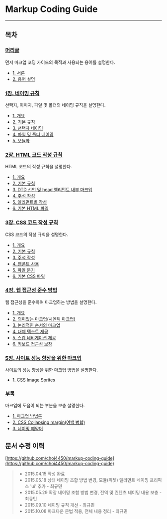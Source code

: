 Markup Coding Guide
===

---

목차
---

### [머리글](http://overtimeman.tistory.com/entry/Markup-Coding-Guide-Preface#article)

먼저 마크업 코딩 가이드의 목적과 사용되는 용어를 설명한다.

- [1. 서론](http://overtimeman.tistory.com/entry/Markup-Coding-Guide-Preface#1-서론)
- [2. 용어 설명](http://overtimeman.tistory.com/entry/Markup-Coding-Guide-Preface#2-용어-설명)

### [1장. 네이밍 규칙](http://overtimeman.tistory.com/entry/Markup-Coding-Guide-Chapter1#article)

선택자, 이미지, 파일 및 폴더의 네이밍 규칙을 설명한다.

- [1. 개요](http://overtimeman.tistory.com/entry/Markup-Coding-Guide-Chapter1#1-1-개요)
- [2. 기본 규칙](http://overtimeman.tistory.com/entry/Markup-Coding-Guide-Chapter1#1-2-기본-규칙)
- [3. 선택자 네이밍](http://overtimeman.tistory.com/entry/Markup-Coding-Guide-Chapter1#1-3-선택자-네이밍)
- [4. 파일 및 폴더 네이밍](http://overtimeman.tistory.com/entry/Markup-Coding-Guide-Chapter1#1-4-파일-및-폴더-네이밍)
- [5. 모듈화](http://overtimeman.tistory.com/entry/Markup-Coding-Guide-Chapter1#1-5-모듈화)

### [2장. HTML 코드 작성 규칙](http://overtimeman.tistory.com/entry/Markup-Coding-Guide-Chapter2#article)

HTML 코드의 작성 규칙을 설명한다.

- [1. 개요](http://overtimeman.tistory.com/entry/Markup-Coding-Guide-Chapter2#2-1-개요)
- [2. 기본 규칙](http://overtimeman.tistory.com/entry/Markup-Coding-Guide-Chapter2#2-2-기본-규칙)
- [3. DTD 선언 및 head 엘리먼트 내부 마크업](http://overtimeman.tistory.com/entry/Markup-Coding-Guide-Chapter2#2-3-dtd-선언-및-head-엘리먼트-내부-마크업)
- [4. 주석 작성](http://overtimeman.tistory.com/entry/Markup-Coding-Guide-Chapter2#2-4-주석-작성)
- [5. 엘리먼트별 작성](http://overtimeman.tistory.com/entry/Markup-Coding-Guide-Chapter2#2-5-엘리먼트별-작성)
- [6. 기본 HTML 파일](http://overtimeman.tistory.com/entry/Markup-Coding-Guide-Chapter2#2-6-기본-html-파일)

### [3장. CSS 코드 작성 규칙](http://overtimeman.tistory.com/entry/Markup-Coding-Guide-Chapter3#article)

CSS 코드의 작성 규칙을 설명한다.

- [1. 개요](http://overtimeman.tistory.com/entry/Markup-Coding-Guide-Chapter3#3-1-개요)
- [2. 기본 규칙](http://overtimeman.tistory.com/entry/Markup-Coding-Guide-Chapter3#3-2-기본-규칙)
- [3. 주석 작성](http://overtimeman.tistory.com/entry/Markup-Coding-Guide-Chapter3#3-3-주석-작성)
- [4. 웹폰트 사용](http://overtimeman.tistory.com/entry/Markup-Coding-Guide-Chapter3#3-4-웹폰트-사용)
- [5. 파일 분기](http://overtimeman.tistory.com/entry/Markup-Coding-Guide-Chapter3#3-5-파일-분기)
- [6. 기본 CSS 파일](http://overtimeman.tistory.com/entry/Markup-Coding-Guide-Chapter3#3-6-기본-css-파일)

### [4장. 웹 접근성 준수 방법](http://overtimeman.tistory.com/entry/Markup-Coding-Guide-Chapter4#article)

웹 접근성을 준수하여 마크업하는 방법을 설명한다.

- [1. 개요](http://overtimeman.tistory.com/entry/Markup-Coding-Guide-Chapter4#4-1-개요)
- [2. 의미있는 마크업(시멘틱 마크업)](http://overtimeman.tistory.com/entry/Markup-Coding-Guide-Chapter4#4-2-의미있는-마크업시멘틱-마크업)
- [3. 논리적인 순서의 마크업](http://overtimeman.tistory.com/entry/Markup-Coding-Guide-Chapter4#4-3-논리적인-순서의-마크업)
- [4. 대체 텍스트 제공](http://overtimeman.tistory.com/entry/Markup-Coding-Guide-Chapter4#4-4-대체-텍스트-제공)
- [5. 스킵 네비게이션 제공](http://overtimeman.tistory.com/entry/Markup-Coding-Guide-Chapter4#4-5-스킵-네비게이션-제공)
- [6. 키보드 접근성 보장](http://overtimeman.tistory.com/entry/Markup-Coding-Guide-Chapter4#4-6-키보드-접근성-보장)

### [5장. 사이트 성능 향상을 위한 마크업](http://overtimeman.tistory.com/entry/Markup-Coding-Guide-Chapter5#article)

사이트의 성능 향상을 위한 마크업 방법을 설명한다.

- [1. CSS Image Sprites](http://overtimeman.tistory.com/entry/Markup-Coding-Guide-Chapter5#5-1-css-image-sprites)

### [부록](http://overtimeman.tistory.com/entry/Markup-Coding-Guide-Appendix#article)

마크업에 도움이 되는 부분을 보충 설명한다.

- [1. 마크업 방법론](http://overtimeman.tistory.com/entry/Markup-Coding-Guide-Appendix#1-마크업-방법론)
- [2. CSS Collapsing margin(여백 병합)](http://overtimeman.tistory.com/entry/Markup-Coding-Guide-Appendix#2-css-collapsing-margin여백-병합)
- [3. 네이밍 예약어](http://overtimeman.tistory.com/entry/Markup-Coding-Guide-Appendix#3-네이밍-예약어)

문서 수정 이력
---

[https://github.com/choi4450/markup-coding-guide](https://github.com/choi4450/markup-coding-guide)

> - 2015.04.15 작성 완료
> - 2015.05.18 상태 네이밍 조합 방법 변경, 모듈(위젯) 엘리먼트 네이밍 프리픽스 'ui' 추가 - 최규민
> - 2015.05.29 확장 네이밍 조합 방법 변경, 전역 및 컨텐츠 네이밍 내용 보충 - 최규민
> - 2015.09.10 네이밍 규칙 개선 - 최규민
> - 2015.10.08 마크다운 문법 적용, 전체 내용 정리 - 최규민
